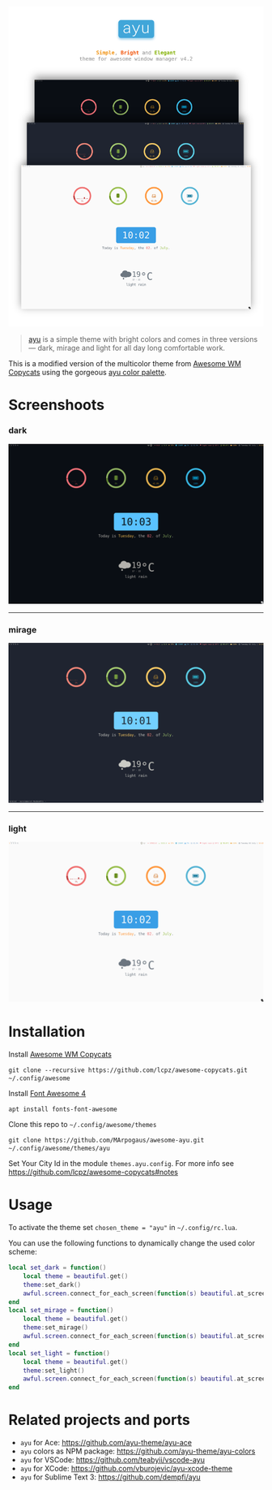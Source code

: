 ![](img/ayu.png)

> [ayu](https://github.com/dempfi/ayu/blob/master/README.md) is a simple theme with bright colors and comes in three versions — dark, mirage and light for all day long comfortable work.

This is a modified version of the multicolor theme from [Awesome WM Copycats][awesome-copycats] using the gorgeous [ayu color palette][ayu-colors].

# Screenshoots

### dark

![dark colors scheme](img/dark.png)

---

### mirage

![mirage colors scheme](img/mirage.png)

---

### light

![light colors scheme](img/light.png)


# Installation

Install [Awesome WM Copycats][awesome-copycats]
```shell
git clone --recursive https://github.com/lcpz/awesome-copycats.git ~/.config/awesome
```

Install [Font Awesome 4](https://github.com/FortAwesome/Font-Awesome)
```shell
apt install fonts-font-awesome
```

Clone this repo to `~/.config/awesome/themes`
```shell
git clone https://github.com/MArpogaus/awesome-ayu.git ~/.config/awesome/themes/ayu
```

Set Your City Id in the module `themes.ayu.config`.
For more info see https://github.com/lcpz/awesome-copycats#notes

# Usage

To activate the theme set `chosen_theme = "ayu"` in `~/.config/rc.lua`.

You can use the following functions to dynamically change the used color scheme:

```lua
local set_dark = function() 
    local theme = beautiful.get()
    theme:set_dark()
    awful.screen.connect_for_each_screen(function(s) beautiful.at_screen_connect(s) end)
end
local set_mirage = function() 
    local theme = beautiful.get()
    theme:set_mirage()
    awful.screen.connect_for_each_screen(function(s) beautiful.at_screen_connect(s) end)
end
local set_light = function() 
    local theme = beautiful.get()
    theme:set_light()
    awful.screen.connect_for_each_screen(function(s) beautiful.at_screen_connect(s) end)
end
```
# Related projects and ports

- `ayu` for Ace: https://github.com/ayu-theme/ayu-ace
- `ayu` colors as NPM package: https://github.com/ayu-theme/ayu-colors
- `ayu` for VSCode: https://github.com/teabyii/vscode-ayu
- `ayu` for XCode: https://github.com/vburojevic/ayu-xcode-theme
- `ayu` for Sublime Text 3: https://github.com/dempfi/ayu

[awesome-copycats]: https://github.com/lcpz/awesome-copycats
[ayu-colors]: https://github.com/ayu-theme/ayu-colors
